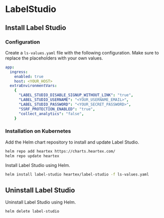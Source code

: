 # LabelStudio

## Install Label Studio

### Configuration

Create a `ls-values.yaml` file with the following configuration. Make sure to replace the placeholders with your own values.

```yaml
app:
  ingress:
    enabled: true
    host: <YOUR_HOST>
  extraEnvironmentVars:
    {
      "LABEL_STUDIO_DISABLE_SIGNUP_WITHOUT_LINK": "true",
      "LABEL_STUDIO_USERNAME": "<YOUR_USERNAME_EMAIL>",
      "LABEL_STUDIO_PASSWORD": "<YOUR_SECRET_PASSWORD>",
      "SSRF_PROTECTION_ENABLED": "true",
      "collect_analytics": "false",
    }
```

### Installation on Kubernetes

Add the Helm chart repository to install and update Label Studio.

```bash
helm repo add heartex https://charts.heartex.com/
helm repo update heartex
```

Install Label Studio using Helm.

```bash
helm install label-studio heartex/label-studio -f ls-values.yaml
```

## Uninstall Label Studio

Uninstall Label Studio using Helm.

```bash
helm delete label-studio
```
